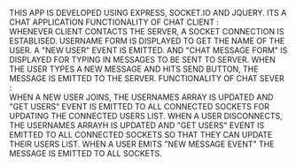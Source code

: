 THIS APP IS DEVELOPED USING EXPRESS, SOCKET.IO AND JQUERY.
ITS A CHAT APPLICATION
FUNCTIONALITY OF CHAT CLIENT :  
   WHENEVER CLIENT CONTACTS THE SERVER, A SOCKET CONNECTION IS ESTABLISED. USERNAME FORM IS DISPLAYED TO GET THE NAME OF THE USER. A "NEW USER" EVENT IS EMITTED. AND "CHAT MESSAGE FORM" IS DISPLAYED FOR TYPING IN MESSAGES TO BE SENT TO SERVER.
   WHEN THE USER TYPES A NEW MESSAGE AND HITS SEND BUTTON, THE MESSAGE IS EMITTED TO THE SERVER.
FUNCTIONALITY OF CHAT SEVER :   
    WHEN A NEW USER JOINS, THE USERNAMES ARRAY IS UPDATED AND "GET USERS" EVENT IS EMITTED TO ALL CONNECTED SOCKETS FOR UPDATING THE CONNECTED USERS LIST.
    WHEN A USER DISCONNECTS, THE USERNAMES ARRAYH IS UPDATED AND "GET USERS" EVENT IS EMITTED TO ALL CONNECTED SOCKETS SO THAT THEY CAN UPDATE THEIR USERS LIST.
    WHEN A USER EMITS "NEW MESSAGE EVENT" THE MESSAGE IS EMITTED TO ALL SOCKETS.
    